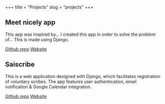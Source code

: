 +++
title = "Projects"
slug = "projects"
+++



<div class="cards">

<!-- Project 1 -->
  <div class="card">

  ## Meet nicely app

  This app was inspired by...
  I created this app in order to solve the problem of...
  This is made using Django.

  [Github repo](https://github.com/yogisaisurya/meetnicelyapp/tree/app)  [Website](https://github.com/yogisaisurya/meetnicelyapp/tree/app)

  </div>

<!-- Project 2 -->
  <div class="card">

  ## Saiscribe

  This is a web application designed with Django, which facilitates registration of voluntary scribes. The app features user authentication, email notification & Google Calendar integration.

  [Github repo](https://github.com/yogisaisurya/saiscribe)  [Website](https://saiscribe.in)

  </div>

<!-- In order to add more projects, repeat the same div block before this div -->
</div>
